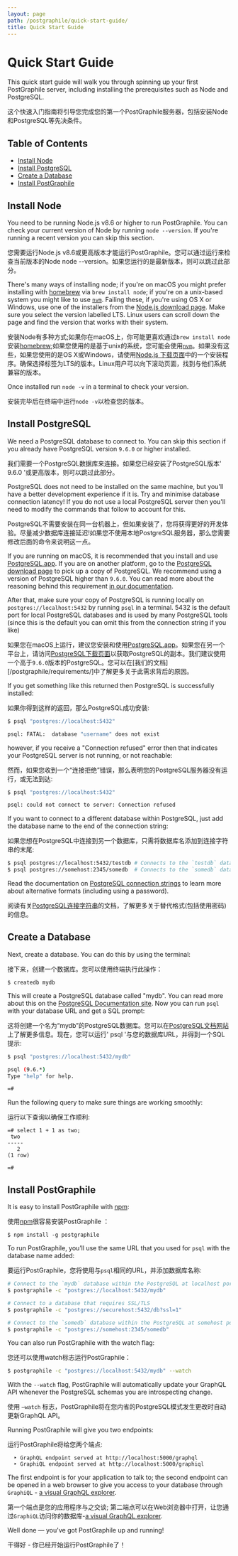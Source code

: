 ```yaml
---
layout: page
path: /postgraphile/quick-start-guide/
title: Quick Start Guide
---
```


# Quick Start Guide

This quick start guide will walk you through spinning up your first PostGraphile server, including installing the prerequisites such as Node and PostgreSQL.

这个快速入门指南将引导您完成您的第一个PostGraphile服务器，包括安装Node和PostgreSQL等先决条件。

## Table of Contents
  - [Install Node](#install-node)
  - [Install PostgreSQL](#install-postgresql)
  - [Create a Database](#create-a-database)
  - [Install PostGraphile](#install-postgraphile)

## Install Node
You need to be running Node.js v8.6 or higher to run PostGraphile. You can check your current version of Node by running `node --version`. If you're running a recent version you can skip this section.

您需要运行Node.js v8.6或更高版本才能运行PostGraphile。您可以通过运行来检查当前版本的Node node --version。如果您运行的是最新版本，则可以跳过此部分。

There's many ways of installing node; if you're on macOS you might prefer installing with [homebrew](https://brew.sh/) via `brew install node`; if you're on a unix-based system you might like to use [`nvm`](https://github.com/creationix/nvm). Failing these, if you're using OS X or Windows, use one of the installers from the [Node.js download page](https://nodejs.org/en/download/). Make sure you select the version labelled LTS. Linux users can scroll down the page and find the version that works with their system.

安装Node有多种方式;如果你在macOS上，你可能更喜欢通过`brew install node`安装[homebrew](https://brew.sh/);如果您使用的是基于unix的系统，您可能会使用[`nvm`](https://github.com/creationix/nvm)。如果没有这些，如果您使用的是OS X或Windows，请使用[Node.js 下载页面](https://nodejs.org/en/download/)中的一个安装程序。确保选择标签为LTS的版本。Linux用户可以向下滚动页面，找到与他们系统兼容的版本。

Once installed run `node -v` in a terminal to check your version.

安装完毕后在终端中运行`node -v`以检查您的版本。

## Install PostgreSQL
We need a PostgreSQL database to connect to. You can skip this section if you already have PostgreSQL version `9.6.0` or higher installed.

我们需要一个PostgreSQL数据库来连接。如果您已经安装了PostgreSQL版本' 9.6.0 '或更高版本，则可以跳过此部分。

PostgreSQL does not need to be installed on the same machine, but you'll have a better development experience if it is. Try and minimise database connection latency! If you do not use a local PostgreSQL server then you'll need to modify the commands that follow to account for this.

PostgreSQL不需要安装在同一台机器上，但如果安装了，您将获得更好的开发体验。尽量减少数据库连接延迟!如果您不使用本地PostgreSQL服务器，那么您需要修改后面的命令来说明这一点。

If you are running on macOS, it is recommended that you install and use [PostgreSQL.app](http://postgresapp.com/). If you are on another platform, go to the [PostgreSQL download page](https://www.postgresql.org/download/) to pick up a copy of PostgreSQL. We recommend using a version of PostgreSQL higher than `9.6.0`. You can read more about the reasoning behind this requirement [in our documentation](/postgraphile/requirements/).

After that, make sure your copy of PostgreSQL is running locally on `postgres://localhost:5432` by running `psql` in a terminal. 5432 is the default port for local PostgreSQL databases and is used by many PostgreSQL tools (since this is the default you can omit this from the connection string if you like)

如果您在macOS上运行，建议您安装和使用[PostgreSQL.app](http://postgresapp.com/)。如果您在另一个平台上，请访问[PostgreSQL下载页面](https://www.postgresql.org/download/)以获取PostgreSQL的副本。我们建议使用一个高于`9.6.0`版本的PostgreSQL。您可以在[我们的文档][/postgraphile/requirements/]中了解更多关于此需求背后的原因。

If you get something like this returned then PostgreSQL is successfully installed:

如果你得到这样的返回，那么PostgreSQL成功安装:

```bash
$ psql "postgres://localhost:5432"

psql: FATAL:  database "username" does not exist
```

however, if you receive a "Connection refused" error then that indicates your PostgreSQL server is not running, or not reachable:

然而，如果您收到一个“连接拒绝”错误，那么表明您的PostgreSQL服务器没有运行，或无法到达:

```bash
$ psql "postgres://localhost:5432"

psql: could not connect to server: Connection refused
```

If you want to connect to a different database within PostgreSQL, just add the database name to the end of the connection string:

如果您想在PostgreSQL中连接到另一个数据库，只需将数据库名添加到连接字符串的末尾:

```bash
$ psql postgres://localhost:5432/testdb # Connects to the `testdb` database at `postgres://localhost:5432`
$ psql postgres://somehost:2345/somedb  # Connects to the `somedb` database at `postgres://somehost:2345`
```

Read the documentation on [PostgreSQL connection strings](https://www.postgresql.org/docs/9.6/static/libpq-connect.html#LIBPQ-CONNSTRING) to learn more about alternative formats (including using a password).

阅读有关[PostgreSQL连接字符串](https://www.postgresql.org/docs/9.6/static/libpq-connect.html#LIBPQ-CONNSTRING)的文档，了解更多关于替代格式(包括使用密码)的信息。

## Create a Database

Next, create a database. You can do this by using the terminal:

接下来，创建一个数据库。您可以使用终端执行此操作：

```
$ createdb mydb
```

This will create a PostgreSQL database called "mydb". You can read more about this on the [PostgreSQL Documentation site](https://www.postgresql.org/docs/9.6/static/tutorial-createdb.html). Now you can run `psql` with your database URL and get a SQL prompt:

这将创建一个名为“mydb”的PostgreSQL数据库。您可以在[PostgreSQL文档网站](https://www.postgresql.org/docs/9.6/static/tutorial-createdb.html)上了解更多信息。现在，您可以运行' psql '与您的数据库URL，并得到一个SQL提示:

```bash
$ psql "postgres://localhost:5432/mydb"

psql (9.6.*)
Type "help" for help.

=#
```

Run the following query to make sure things are working smoothly:

运行以下查询以确保工作顺利:

```
=# select 1 + 1 as two;
 two
-----
   2
(1 row)

=#
```

## Install PostGraphile
It is easy to install PostGraphile with [npm](https://docs.npmjs.com/getting-started/installing-node):

使用[npm](https://docs.npmjs.com/getting-started/installing-node)很容易安装PostGraphile ：

```
$ npm install -g postgraphile
```

To run PostGraphile, you’ll use the same URL that you used for `psql` with the database name added:

要运行PostGraphile，您将使用与`psql`相同的URL，并添加数据库名称:

```bash
# Connect to the `mydb` database within the PostgreSQL at localhost port 5432
$ postgraphile -c "postgres://localhost:5432/mydb"

# Connect to a database that requires SSL/TLS
$ postgraphile -c "postgres://securehost:5432/db?ssl=1"

# Connect to the `somedb` database within the PostgreSQL at somehost port 2345
$ postgraphile -c "postgres://somehost:2345/somedb"
```

You can also run PostGraphile with the watch flag:

您还可以使用watch标志运行PostGraphile：

```bash
$ postgraphile -c "postgres://localhost:5432/mydb" --watch
```

With the `--watch` flag, PostGraphile will automatically update your GraphQL API whenever the PostgreSQL schemas you are introspecting change.

使用 `—watch` 标志，PostGraphile将在您内省的PostgreSQL模式发生更改时自动更新GraphQL API。

Running PostGraphile will give you two endpoints:

运行PostGraphile将给您两个端点:

```
  ‣ GraphQL endpoint served at http://localhost:5000/graphql
  ‣ GraphiQL endpoint served at http://localhost:5000/graphiql
```

The first endpoint is for your application to talk to; the second endpoint can be opened in a web browser to give you access to your database through `GraphiQL` - [a visual GraphQL explorer](https://github.com/graphql/graphiql).

第一个端点是您的应用程序与之交谈; 第二端点可以在Web浏览器中打开，让您通过`GraphiQL`访问你的数据库-[a visual GraphQL explorer](https://github.com/graphql/graphiql).


Well done — you've got PostGraphile up and running!

干得好 - 你已经开始运行PostGraphile了！
